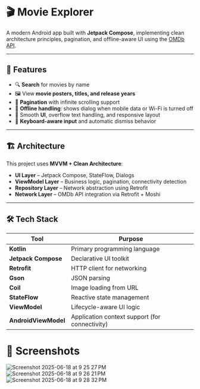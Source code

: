 # 🎬 Movie Explorer

A modern Android app built with **Jetpack Compose**, implementing clean architecture principles, pagination, and offline-aware UI using the [OMDb API](http://www.omdbapi.com/).

---

## 🌟 Features

- 🔍 **Search** for movies by name  
- 🖼️ View **movie posters, titles, and release years**  
- 🔄 **Pagination** with infinite scrolling support  
- 📶 **Offline handling**: shows dialog when mobile data or Wi-Fi is turned off  
- 🎨 Smooth **UI**, overflow text handling, and responsive layout  
- 🎹 **Keyboard-aware input** and automatic dismiss behavior

---

## 🏗 Architecture

This project uses **MVVM + Clean Architecture**:

- **UI Layer** – Jetpack Compose, StateFlow, Dialogs
- **ViewModel Layer** – Business logic, pagination, connectivity detection
- **Repository Layer** – Network abstraction using Retrofit
- **Network Layer** – OMDb API integration via Retrofit + Moshi

---

## 🛠 Tech Stack

| Tool                 | Purpose                                |
|----------------------|----------------------------------------|
| **Kotlin**           | Primary programming language           |
| **Jetpack Compose**  | Declarative UI toolkit                 |
| **Retrofit**         | HTTP client for networking             |
| **Gson**             | JSON parsing                           |
| **Coil**             | Image loading from URL                 |
| **StateFlow**        | Reactive state management              |
| **ViewModel**        | Lifecycle-aware UI logic               |
| **AndroidViewModel** | Application context support (for connectivity)

# 📸 Screenshots
![Screenshot 2025-06-18 at 9 25 27 PM](https://github.com/user-attachments/assets/618c0797-0b48-4289-b620-0097bee82c15)
![Screenshot 2025-06-18 at 9 26 21 PM](https://github.com/user-attachments/assets/e0071dc3-75d2-4d9c-b27d-b2af02b32841)
![Screenshot 2025-06-18 at 9 28 32 PM](https://github.com/user-attachments/assets/c3697100-5699-4e03-b278-76b9068ae955)



